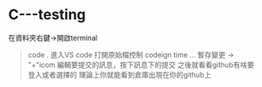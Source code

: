 # C---testing
在資料夾右鍵->開啟terminal
> code .
進入VS code
打開原始檔控制
codeign time ...
暫存變更  ->  "+"icom
編輯要提交的訊息，按下訊息下的提交
之後就看看github有啥要登入或者選擇的
理論上你就能看到倉庫出現在你的github上
